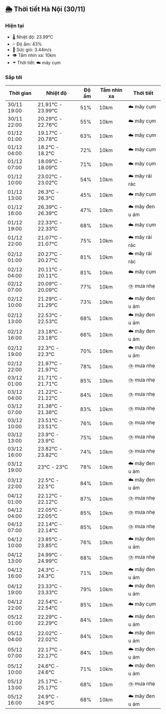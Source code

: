 ## 🌦️ Thời tiết Hà Nội (30/11)

### Hiện tại

- 🌡️ Nhiệt độ: 23.99℃
- 💦 Độ ẩm: 43%
- 💨 Sức gió: 3.44m/s
- 👁️ Tầm nhìn xa: 10km
- ☂️ Thời tiết: ☁️ mây cụm

### Sắp tới

| Thời gian | Nhiệt độ | Độ ẩm | Tầm nhìn xa | Thời tiết |
| --- | --- | --- | --- | --- |
| 30/11 19:00 | 21.91℃ - 23.99℃ | 51% | 10km | ☁️ mây cụm |
| 30/11 22:00 | 20.29℃ - 22.76℃ | 55% | 10km | ☁️ mây cụm |
| 01/12 01:00 | 19.17℃ - 20.78℃ | 63% | 10km | ☁️ mây cụm |
| 01/12 04:00 | 18.2℃ - 18.2℃ | 72% | 10km | ☁️ mây cụm |
| 01/12 07:00 | 18.09℃ - 18.09℃ | 71% | 10km | ☁️ mây cụm |
| 01/12 10:00 | 23.02℃ - 23.02℃ | 54% | 10km | ☁️ mây rải rác |
| 01/12 13:00 | 26.3℃ - 26.3℃ | 45% | 10km | ☁️ mây cụm |
| 01/12 16:00 | 26.39℃ - 26.39℃ | 47% | 10km | ☁️ mây đen u ám |
| 01/12 19:00 | 22.33℃ - 22.33℃ | 68% | 10km | ☁️ mây cụm |
| 01/12 22:00 | 21.07℃ - 21.07℃ | 75% | 10km | ☁️ mây rải rác |
| 02/12 01:00 | 20.27℃ - 20.27℃ | 81% | 10km | ☁️ mây rải rác |
| 02/12 04:00 | 20.11℃ - 20.11℃ | 81% | 10km | ☁️ mây cụm |
| 02/12 07:00 | 20.09℃ - 20.09℃ | 77% | 10km | ⛈️ mưa nhẹ |
| 02/12 10:00 | 21.29℃ - 21.29℃ | 73% | 10km | ☁️ mây đen u ám |
| 02/12 13:00 | 22.53℃ - 22.53℃ | 68% | 10km | ☁️ mây đen u ám |
| 02/12 16:00 | 23.18℃ - 23.18℃ | 66% | 10km | ☁️ mây đen u ám |
| 02/12 19:00 | 22.3℃ - 22.3℃ | 70% | 10km | ☁️ mây đen u ám |
| 02/12 22:00 | 21.97℃ - 21.97℃ | 78% | 10km | ⛈️ mưa nhẹ |
| 03/12 01:00 | 21.71℃ - 21.71℃ | 85% | 10km | ⛈️ mưa nhẹ |
| 03/12 04:00 | 21.22℃ - 21.22℃ | 84% | 10km | ⛈️ mưa nhẹ |
| 03/12 07:00 | 21.38℃ - 21.38℃ | 83% | 10km | ⛈️ mưa nhẹ |
| 03/12 10:00 | 23.51℃ - 23.51℃ | 76% | 10km | ⛈️ mưa nhẹ |
| 03/12 13:00 | 23.9℃ - 23.9℃ | 75% | 10km | ⛈️ mưa nhẹ |
| 03/12 16:00 | 23.82℃ - 23.82℃ | 74% | 10km | ⛈️ mưa nhẹ |
| 03/12 19:00 | 23℃ - 23℃ | 78% | 10km | ☁️ mây đen u ám |
| 03/12 22:00 | 22.5℃ - 22.5℃ | 84% | 10km | ☁️ mây đen u ám |
| 04/12 01:00 | 22.12℃ - 22.12℃ | 87% | 10km | ⛈️ mưa nhẹ |
| 04/12 04:00 | 22.05℃ - 22.05℃ | 85% | 10km | ⛈️ mưa nhẹ |
| 04/12 07:00 | 22.14℃ - 22.14℃ | 85% | 10km | ⛈️ mưa nhẹ |
| 04/12 10:00 | 23.85℃ - 23.85℃ | 76% | 10km | ☁️ mây đen u ám |
| 04/12 13:00 | 24.99℃ - 24.99℃ | 68% | 10km | ⛈️ mưa nhẹ |
| 04/12 16:00 | 24.3℃ - 24.3℃ | 71% | 10km | ☁️ mây đen u ám |
| 04/12 19:00 | 23.33℃ - 23.33℃ | 79% | 10km | ☁️ mây đen u ám |
| 04/12 22:00 | 22.54℃ - 22.54℃ | 85% | 10km | ☁️ mây cụm |
| 05/12 01:00 | 22.29℃ - 22.29℃ | 84% | 10km | ☁️ mây đen u ám |
| 05/12 04:00 | 22.02℃ - 22.02℃ | 84% | 10km | ☁️ mây đen u ám |
| 05/12 07:00 | 22.17℃ - 22.17℃ | 84% | 10km | ☁️ mây đen u ám |
| 05/12 10:00 | 24.6℃ - 24.6℃ | 71% | 10km | ☁️ mây đen u ám |
| 05/12 13:00 | 25.17℃ - 25.17℃ | 68% | 10km | ⛈️ mưa nhẹ |
| 05/12 16:00 | 24.9℃ - 24.9℃ | 68% | 10km | ☁️ mây đen u ám |
